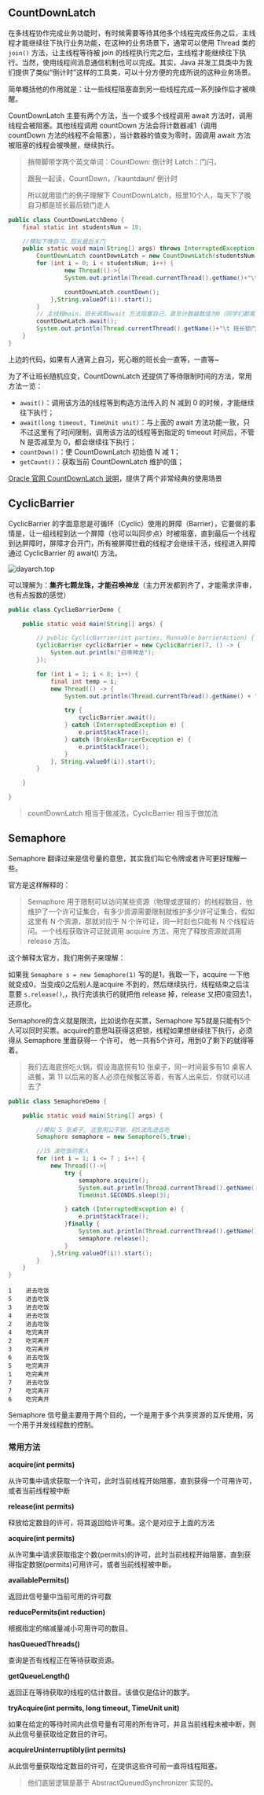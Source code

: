 ## CountDownLatch

在多线程协作完成业务功能时，有时候需要等待其他多个线程完成任务之后，主线程才能继续往下执行业务功能，在这种的业务场景下，通常可以使用 Thread 类的 `join()` 方法，让主线程等待被 join 的线程执行完之后，主线程才能继续往下执行。当然，使用线程间消息通信机制也可以完成。其实，Java 并发工具类中为我们提供了类似“倒计时”这样的工具类，可以十分方便的完成所说的这种业务场景。

简单概括他的作用就是：让一些线程阻塞直到另一些线程完成一系列操作后才被唤醒。

CountDownLatch 主要有两个方法，当一个或多个线程调用 await 方法时，调用线程会被阻塞。其他线程调用 countDown 方法会将计数器减1（调用 countDown 方法的线程不会阻塞），当计数器的值变为零时，因调用 await 方法被阻塞的线程会被唤醒，继续执行。

> 捎带脚带学两个英文单词：CountDown: 倒计时  Latch：门闩，
>
> 跟我一起读，CountDown，/ˈkaʊntdaʊn/  倒计时
>
> 所以就用锁门的例子理解下 CountDownLatch，班里10个人，每天下了晚自习都是班长最后锁门走人

```java
public class CountDownLatchDemo {
    final static int studentsNum = 10;

    //模拟下晚自习，班长最后关门
    public static void main(String[] args) throws InterruptedException {
        CountDownLatch countDownLatch = new CountDownLatch(studentsNum);
        for (int i = 0; i < studentsNum; i++) {
                new Thread(()->{
                System.out.println(Thread.currentThread().getName()+"\t 上完自习，离开教室");

                countDownLatch.countDown();
            },String.valueOf(i)).start();
        }
		// 主线程main，班长调用await 方法阻塞自己，直至计数器数值为0（同学们都离开）
        countDownLatch.await();
        System.out.println(Thread.currentThread().getName()+"\t 班长锁门，离开教室");
    }
}
```

上边的代码，如果有人通宵上自习，死心眼的班长会一直等，一直等~

为了不让班长随机应变，CountDownLatch 还提供了等待限制时间的方法，常用方法一览：

- `await()`：调用该方法的线程等到构造方法传入的 N 减到 0 的时候，才能继续往下执行；
- `await(long timeout, TimeUnit unit)`：与上面的 await 方法功能一致，只不过这里有了时间限制，调用该方法的线程等到指定的 timeout 时间后，不管 N 是否减至为 0，都会继续往下执行；
- `countDown()`：使 CountDownLatch 初始值 N 减 1；
- `getCount()`：获取当前 CountDownLatch 维护的值；

[Oracle 官网 CountDownLatch 说明](https://docs.oracle.com/javase/8/docs/api/java/util/concurrent/CountDownLatch.html)，提供了两个非常经典的使用场景



## CyclicBarrier

CyclicBarrier 的字面意思是可循环（Cyclic）使用的屏障（Barrier），它要做的事情是，让一组线程到达一个屏障（也可以叫同步点）时被阻塞，直到最后一个线程到达屏障时，屏障才会开门，所有被屏障拦截的线程才会继续干活，线程进入屏障通过 CyclicBarrier 的 await() 方法。

![dayarch.top](https://rgyb.sunluomeng.top/20200627150846.png)

可以理解为：**集齐七颗龙珠，才能召唤神龙**（主力开发都到齐了，才能需求评审，也有点报数的感觉）

```java
public class CyclieBarrierDemo {

    public static void main(String[] args) {

        // public CyclicBarrier(int parties, Runnable barrierAction) {
        CyclicBarrier cyclicBarrier = new CyclicBarrier(7, () -> {
            System.out.println("召唤神龙");
        });

        for (int i = 1; i < 8; i++) {
            final int temp = i;
            new Thread(() -> {
                System.out.println(Thread.currentThread().getName() + "收集到第" + temp + "颗龙珠");

                try {
                    cyclicBarrier.await();
                } catch (InterruptedException e) {
                    e.printStackTrace();
                } catch (BrokenBarrierException e) {
                    e.printStackTrace();
                }
            }, String.valueOf(i)).start();
        }

    }

}
```

> countDownLatch 相当于做减法，CyclicBarrier 相当于做加法

## Semaphore 

Semaphore 翻译过来是信号量的意思，其实我们叫它令牌或者许可更好理解一些。

官方是这样解释的：

> Semaphore 用于限制可以访问某些资源（物理或逻辑的）的线程数目，他维护了一个许可证集合，有多少资源需要限制就维护多少许可证集合，假如这里有 N 个资源，那就对应于 N 个许可证，同一时刻也只能有 N 个线程访问。一个线程获取许可证就调用 acquire 方法，用完了释放资源就调用 release 方法。

这个解释太官方，我们用例子来理解：

如果我 `Semaphore s = new Semaphore(1)` 写的是1，我取一下，acquire 一下他就变成0，当变成0之后别人是acquire 不到的，然后继续执行，线程结束之后注意要 `s.release()`,，执行完该执行的就把他 release 掉，release 又把0变回去1， 还原化。

Semaphore的含义就是限流，比如说你在买票，Semaphore 写5就是只能有5个人可以同时买票。acquire的意思叫获得这把锁，线程如果想继续往下执行，必须得从 Semaphore 里面获得一 个许可， 他一共有5个许可，用到0了剩下的就得等着。

> 我们去海底捞吃火锅，假设海底捞有10 张桌子，同一时间最多有10 桌客人进餐，第 11 以后来的客人必须在候餐区等着，有客人出来后，你就可以进去了

```java
public class SemaphoreDemo {

    public static void main(String[] args) {

        //模拟 5 张桌子, 这里用公平锁，前5波先进去吃
        Semaphore semaphore = new Semaphore(5,true);

        //15 波吃饭的客人
        for (int i = 1; i <= 7 ; i++) {
            new Thread(()->{
                try {
                    semaphore.acquire();
                    System.out.println(Thread.currentThread().getName()+"\t 进去吃饭");
                    TimeUnit.SECONDS.sleep(3);

                } catch (InterruptedException e) {
                    e.printStackTrace();
                }finally {
                    System.out.println(Thread.currentThread().getName()+"\t 吃完离开");
                    semaphore.release();
                }
            },String.valueOf(i)).start();
        }
    }
}
```

```
1	 进去吃饭
5	 进去吃饭
3	 进去吃饭
4	 进去吃饭
2	 进去吃饭
4	 吃完离开
2	 吃完离开
3	 吃完离开
6	 进去吃饭
5	 吃完离开
1	 吃完离开
7	 进去吃饭
7	 吃完离开
6	 吃完离开
```

Semaphore 信号量主要用于两个目的，一个是用于多个共享资源的互斥使用，另一个用于并发线程数的控制。



### 常用方法

**acquire(int permits)**

从许可集中请求获取一个许可，此时当前线程开始阻塞，直到获得一个可用许可，或者当前线程被中断

**release(int permits)**

释放给定数目的许可，将其返回给许可集。这个是对应于上面的方法

**acquire(int permits)**

从许可集中请求获取指定个数(permits)的许可，此时当前线程开始阻塞，直到获得指定数据(permits)可用许可，或者当前线程被中断。

**availablePermits()**

返回此信号量中当前可用的许可数

**reducePermits(int reduction)**

根据指定的缩减量减小可用许可的数目。

**hasQueuedThreads()**

查询是否有线程正在等待获取资源。

**getQueueLength()**

返回正在等待获取的线程的估计数目。该值仅是估计的数字。

**tryAcquire(int permits,  long timeout, TimeUnit unit)**

如果在给定的等待时间内此信号量有可用的所有许可，并且当前线程未被中断，则从此信号量获取给定数目的许可。

**acquireUninterruptibly(int permits)**

从此信号量获取给定数目的许可，在提供这些许可前一直将线程阻塞。



> 他们底层逻辑是基于 AbstractQueuedSynchronizer 实现的。

